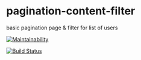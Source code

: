 # pagination-content-filter
basic pagination page &amp; filter for list of users

[![Maintainability](https://api.codeclimate.com/v1/badges/a99a88d28ad37a79dbf6/maintainability)](https://codeclimate.com/github/codeclimate/codeclimate/maintainability)


[![Build Status](https://travis-ci.org/tungatarovM/pagination-content-filter.svg?branch=master)](https://travis-ci.org/tungatarovM/pagination-content-filter)
